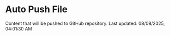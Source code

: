 # Auto Push File

Content that will be pushed to GitHub repository.
Last updated: 08/08/2025, 04:01:30 AM